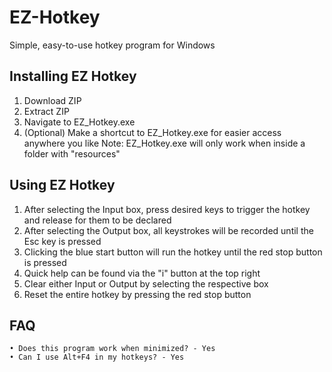 # EZ-Hotkey
Simple, easy-to-use hotkey program for Windows

## Installing EZ Hotkey
1) Download ZIP
2) Extract ZIP
3) Navigate to EZ_Hotkey.exe
4) (Optional) Make a shortcut to EZ_Hotkey.exe for easier access anywhere you like
Note: EZ_Hotkey.exe will only work when inside a folder with "resources"

## Using EZ Hotkey
1) After selecting the Input box, press desired keys to trigger the hotkey and release for them to be declared
2) After selecting the Output box, all keystrokes will be recorded until the Esc key is pressed
3) Clicking the blue start button will run the hotkey until the red stop button is pressed
4) Quick help can be found via the "i" button at the top right
5) Clear either Input or Output by selecting the respective box
6) Reset the entire hotkey by pressing the red stop button

## FAQ
	• Does this program work when minimized? - Yes
	• Can I use Alt+F4 in my hotkeys? - Yes

